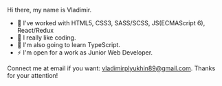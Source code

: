 Hi there, my name is Vladimir.

- 🔭 I've worked with HTML5, CSS3, SASS/SCSS, JS(ECMAScript 6), React/Redux
- 🌱 I really like coding. 
- 🤔 I'm also going to learn TypeScript.
- ⚡ I'm open for a work as Junior Web Developer.

Connect me at email if you want: vladimirplyukhin89@gmail.com.
Thanks for your attention!
